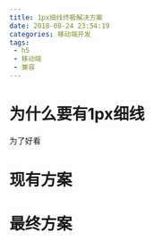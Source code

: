 ```yaml
---
title: 1px细线终极解决方案
date: 2018-08-24 23:54:19
categories: 移动端开发
tags: 
 - h5
 - 移动端
 - 兼容
---
```


# 为什么要有1px细线

为了好看

# 现有方案



# 最终方案

